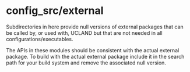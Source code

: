 config_src/external
===================

Subdirectories in here provide null versions of external packages that
can be called by, or used with, UCLAND but that are not needed in all
configurations/executables.

The APIs in these modules should be consistent with the actual external
package. To build with the actual external package include it in the
search path for your build system and remove the associated null version.

